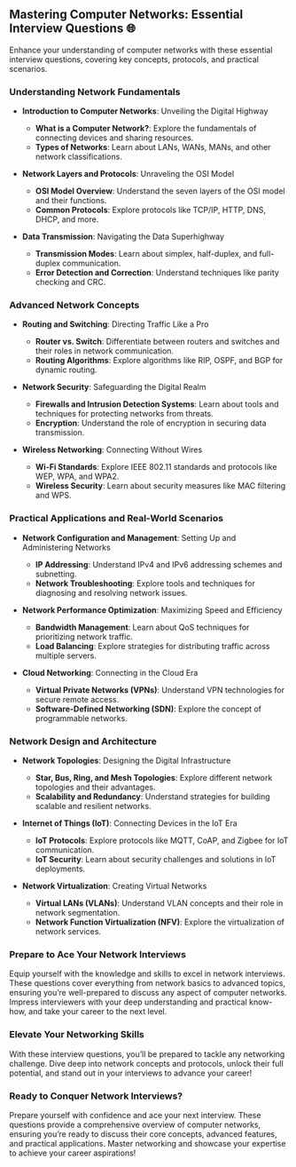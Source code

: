 ## Mastering Computer Networks: Essential Interview Questions 🌐

Enhance your understanding of computer networks with these essential interview questions, covering key concepts, protocols, and practical scenarios.

### Understanding Network Fundamentals

- **Introduction to Computer Networks**: Unveiling the Digital Highway
  - **What is a Computer Network?**: Explore the fundamentals of connecting devices and sharing resources.
  - **Types of Networks**: Learn about LANs, WANs, MANs, and other network classifications.

- **Network Layers and Protocols**: Unraveling the OSI Model
  - **OSI Model Overview**: Understand the seven layers of the OSI model and their functions.
  - **Common Protocols**: Explore protocols like TCP/IP, HTTP, DNS, DHCP, and more.

- **Data Transmission**: Navigating the Data Superhighway
  - **Transmission Modes**: Learn about simplex, half-duplex, and full-duplex communication.
  - **Error Detection and Correction**: Understand techniques like parity checking and CRC.

### Advanced Network Concepts

- **Routing and Switching**: Directing Traffic Like a Pro
  - **Router vs. Switch**: Differentiate between routers and switches and their roles in network communication.
  - **Routing Algorithms**: Explore algorithms like RIP, OSPF, and BGP for dynamic routing.

- **Network Security**: Safeguarding the Digital Realm
  - **Firewalls and Intrusion Detection Systems**: Learn about tools and techniques for protecting networks from threats.
  - **Encryption**: Understand the role of encryption in securing data transmission.

- **Wireless Networking**: Connecting Without Wires
  - **Wi-Fi Standards**: Explore IEEE 802.11 standards and protocols like WEP, WPA, and WPA2.
  - **Wireless Security**: Learn about security measures like MAC filtering and WPS.

### Practical Applications and Real-World Scenarios

- **Network Configuration and Management**: Setting Up and Administering Networks
  - **IP Addressing**: Understand IPv4 and IPv6 addressing schemes and subnetting.
  - **Network Troubleshooting**: Explore tools and techniques for diagnosing and resolving network issues.

- **Network Performance Optimization**: Maximizing Speed and Efficiency
  - **Bandwidth Management**: Learn about QoS techniques for prioritizing network traffic.
  - **Load Balancing**: Explore strategies for distributing traffic across multiple servers.

- **Cloud Networking**: Connecting in the Cloud Era
  - **Virtual Private Networks (VPNs)**: Understand VPN technologies for secure remote access.
  - **Software-Defined Networking (SDN)**: Explore the concept of programmable networks.

### Network Design and Architecture

- **Network Topologies**: Designing the Digital Infrastructure
  - **Star, Bus, Ring, and Mesh Topologies**: Explore different network topologies and their advantages.
  - **Scalability and Redundancy**: Understand strategies for building scalable and resilient networks.

- **Internet of Things (IoT)**: Connecting Devices in the IoT Era
  - **IoT Protocols**: Explore protocols like MQTT, CoAP, and Zigbee for IoT communication.
  - **IoT Security**: Learn about security challenges and solutions in IoT deployments.

- **Network Virtualization**: Creating Virtual Networks
  - **Virtual LANs (VLANs)**: Understand VLAN concepts and their role in network segmentation.
  - **Network Function Virtualization (NFV)**: Explore the virtualization of network services.

### Prepare to Ace Your Network Interviews

Equip yourself with the knowledge and skills to excel in network interviews. These questions cover everything from network basics to advanced topics, ensuring you’re well-prepared to discuss any aspect of computer networks. Impress interviewers with your deep understanding and practical know-how, and take your career to the next level.

### Elevate Your Networking Skills

With these interview questions, you’ll be prepared to tackle any networking challenge. Dive deep into network concepts and protocols, unlock their full potential, and stand out in your interviews to advance your career!

### Ready to Conquer Network Interviews?

Prepare yourself with confidence and ace your next interview. These questions provide a comprehensive overview of computer networks, ensuring you’re ready to discuss their core concepts, advanced features, and practical applications. Master networking and showcase your expertise to achieve your career aspirations!
